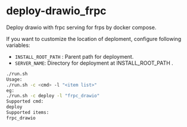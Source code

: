 # deploy-drawio_frpc
Deploy drawio with frpc serving for frps by docker compose.

If you want to customize the location of deploment, configure following variables:

* `INSTALL_ROOT_PATH` :  Parent path for deployment.
* `SERVER_NAME`: Directory for deployment at INSTALL_ROOT_PATH .

```bash
./run.sh 
Usage:
./run.sh -c <cmd> -l "<item list>"
eg:
./run.sh -c deploy -l "frpc_drawio"
Supported cmd:
deploy
Supported items:
frpc_drawio
```

